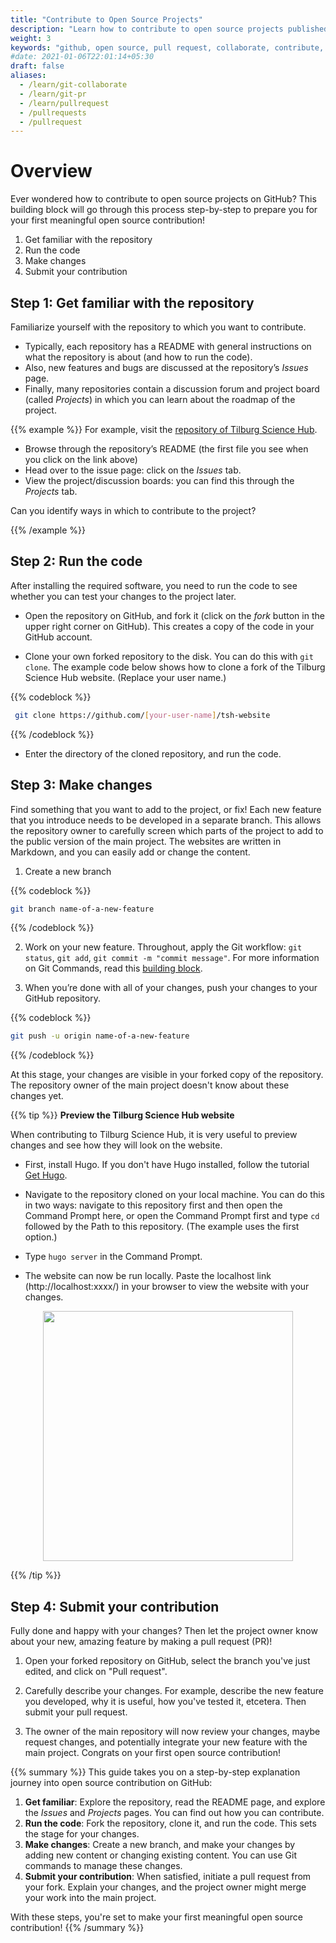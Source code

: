 ```yaml
---
title: "Contribute to Open Source Projects"
description: "Learn how to contribute to open source projects published on GitHub."
weight: 3
keywords: "github, open source, pull request, collaborate, contribute, git, repository, forking, cloning, science, project, contribution"
#date: 2021-01-06T22:01:14+05:30
draft: false
aliases:
  - /learn/git-collaborate
  - /learn/git-pr
  - /learn/pullrequest
  - /pullrequests
  - /pullrequest
---
```


# Overview

Ever wondered how to contribute to open source projects on GitHub? This building block will go through this process step-by-step to prepare you for your first meaningful open source contribution!
 1. Get familiar with the repository
 2. Run the code
 3. Make changes
 4. Submit your contribution

## Step 1: Get familiar with the repository

Familiarize yourself with the repository to which you want to contribute.

- Typically, each repository has a README with general instructions on what the repository is about (and how to run the code).
- Also, new features and bugs are discussed at the repository’s *Issues* page.
- Finally, many repositories contain a discussion forum and project board (called *Projects*) in which you can learn about the roadmap of the project.

{{% example %}}
For example, visit the [repository of Tilburg Science Hub](https://github.com/tilburgsciencehub/tsh-website).

- Browse through the repository’s README (the first file you see when you click on the link above)
- Head over to the issue page: click on the *Issues* tab.
- View the project/discussion boards: you can find this through the *Projects* tab.

Can you identify ways in which to contribute to the project?

{{% /example %}}

## Step 2: Run the code

After installing the required software, you need to run the code to see whether you can test your changes to the project later.

- Open the repository on GitHub, and fork it (click on the *fork* button in the upper right corner on GitHub). This creates a copy of the code in your GitHub account.

- Clone your own forked repository to the disk. You can do this with `git clone`. The example code below shows how to clone a fork of the Tilburg Science Hub website. (Replace your user name.)

{{% codeblock %}}
```bash
 git clone https://github.com/[your-user-name]/tsh-website
```
{{% /codeblock %}}

- Enter the directory of the cloned repository, and run the code.

## Step 3: Make changes

Find something that you want to add to the project, or fix! Each new feature that you introduce needs to be developed in a separate branch. This allows the repository owner to carefully screen which parts of the project to add to the public version of the main project. The websites are written in Markdown, and you can easily add or change the content.

1. Create a new branch 

{{% codeblock %}}
```bash
git branch name-of-a-new-feature
```
{{% /codeblock %}}

2. Work on your new feature. Throughout, apply the Git workflow: `git status`, `git add`, `git commit -m "commit message"`. For more information on Git Commands, read this [building block](/building-blocks/contribute-and-share-your-work/most-important-git-commands/). 

3. When you’re done with all of your changes, push your changes to your GitHub repository. 

{{% codeblock %}}
```bash
git push -u origin name-of-a-new-feature
```
{{% /codeblock %}}

At this stage, your changes are visible in your forked copy of the repository. The repository owner of the main project doesn't know about these changes yet.

{{% tip %}}
**Preview the Tilburg Science Hub website**

When contributing to Tilburg Science Hub, it is very useful to preview changes and see how they will look on the website. 

- First, install Hugo. If you don't have Hugo installed, follow the tutorial [Get Hugo](https://tilburgsciencehub.com/tutorials/code-like-a-pro/hugo-website/get-hugo/).

- Navigate to the repository cloned on your local machine. You can do this in two ways: navigate to this repository first and then open the Command Prompt here, or open the Command Prompt first and type `cd` followed by the Path to this repository. (The example uses the first option.)

- Type `hugo server` in the Command Prompt.

- The website can now be run locally. Paste the localhost link (http://localhost:xxxx/) in your browser to view the website with your changes. 

<p align = "center">
<img src = "../hugoserver.png" width="400">
</p>

{{% /tip %}}

## Step 4: Submit your contribution

Fully done and happy with your changes? Then let the project owner know about your new, amazing feature by making a pull request (PR)!

1. Open your forked repository on GitHub, select the branch you've just edited, and click on "Pull request".

2. Carefully describe your changes. For example, describe the new feature you developed, why it is useful, how you've tested it, etcetera. Then submit your pull request.

3. The owner of the main repository will now review your changes, maybe request changes, and potentially integrate your new feature with the main project. Congrats on your first open source contribution!

{{% summary %}}
This guide takes you on a step-by-step explanation journey into open source contribution on GitHub:

1. **Get familiar**: Explore the repository, read the README page, and explore the *Issues* and *Projects* pages. You can find out how you can contribute. 
2. **Run the code**: Fork the repository, clone it, and run the code. This sets the stage for your changes. 
3. **Make changes**: Create a new branch, and make your changes by adding new content or changing existing content. You can use Git commands to manage these changes.
4. **Submit your contribution**: When satisfied, initiate a pull request from your fork. Explain your changes, and the project owner might merge your work into the main project. 

With these steps, you're set to make your first meaningful open source contribution!
{{% /summary %}}